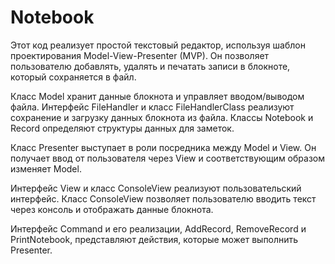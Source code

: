 # Notebook

Этот код реализует простой текстовый редактор, используя шаблон проектирования Model-View-Presenter (MVP). Он позволяет пользователю добавлять, удалять и печатать записи в блокноте, который сохраняется в файл.

Класс Model хранит данные блокнота и управляет вводом/выводом файла. Интерфейс FileHandler и класс FileHandlerClass реализуют сохранение и загрузку данных блокнота из файла. Классы Notebook и Record определяют структуры данных для заметок.

Класс Presenter выступает в роли посредника между Model и View. Он получает ввод от пользователя через View и соответствующим образом изменяет Model.

Интерфейс View и класс ConsoleView реализуют пользовательский интерфейс. Класс ConsoleView позволяет пользователю вводить текст через консоль и отображать данные блокнота.

Интерфейс Command и его реализации, AddRecord, RemoveRecord и PrintNotebook, представляют действия, которые может выполнить Presenter.
